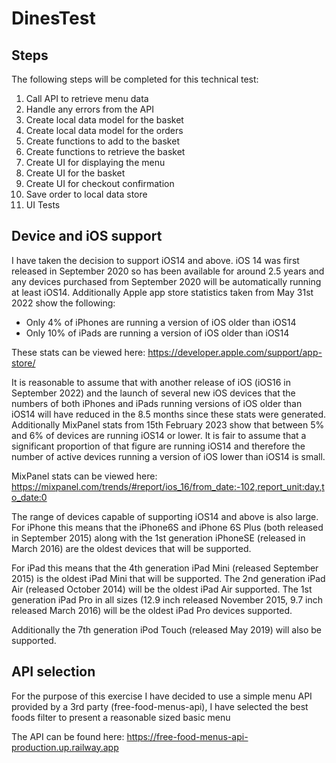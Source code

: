 # DinesTest

## Steps

The following steps will be completed for this technical test:

1. Call API to retrieve menu data
2. Handle any errors from the API
3. Create local data model for the basket
4. Create local data model for the orders
4. Create functions to add to the basket
5. Create functions to retrieve the basket
6. Create UI for displaying the menu
7. Create UI for the basket
8. Create UI for checkout confirmation
9. Save order to local data store
10. UI Tests

## Device and iOS support
I have taken the decision to support iOS14 and above. iOS 14 was first released in September 2020 so has been available for around 2.5 years and any devices purchased from September 2020 will be automatically running at least iOS14.
Additionally Apple app store statistics taken from May 31st 2022 show the following:
- Only 4% of iPhones are running a version of iOS older than iOS14
- Only 10% of iPads are running a version of iOS older than iOS14

These stats can be viewed here: https://developer.apple.com/support/app-store/

It is reasonable to assume that with another release of iOS (iOS16 in September 2022) and the launch of several new iOS devices that the numbers of both iPhones and iPads running versions of iOS older than iOS14 will have reduced in the 8.5 months since these stats were generated.
Additionally MixPanel stats from 15th February 2023 show that between 5% and 6% of devices are running iOS14 or lower. It is fair to assume that a significant proportion of that figure are running iOS14 and therefore the number of active devices running a version of iOS lower than iOS14 is small.

MixPanel stats can be viewed here: https://mixpanel.com/trends/#report/ios_16/from_date:-102,report_unit:day,to_date:0

The range of devices capable of supporting iOS14 and above is also large.
For iPhone this means that the iPhone6S and iPhone 6S Plus (both released in September 2015) along with the 1st generation iPhoneSE (released in March 2016) are the oldest devices that will be supported.

For iPad this means that the 4th generation iPad Mini (released September 2015) is the oldest iPad Mini that will be supported. The 2nd generation iPad Air (released October 2014) will be the oldest iPad Air supported. The 1st generation iPad Pro in all sizes (12.9 inch released November 2015, 9.7 inch released March 2016) will be the oldest iPad Pro devices supported.

Additionally the 7th generation iPod Touch (released May 2019) will also be supported.

## API selection

For the purpose of this exercise I have decided to use a simple menu API provided by a 3rd party (free-food-menus-api), I have selected the best foods filter to present a reasonable sized basic menu

The API can be found here: https://free-food-menus-api-production.up.railway.app
